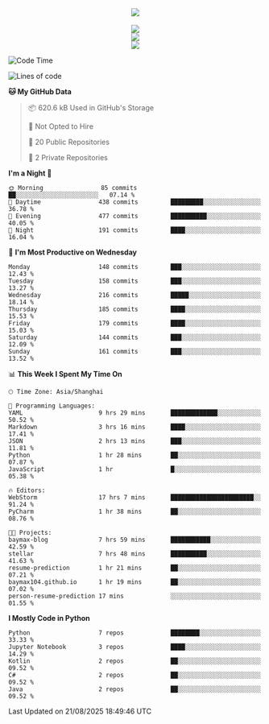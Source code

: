 <div align="center">
  <img src="https://readme-typing-svg.demolab.com?font=Zhi+Mang+Xing&size=40&pause=1000&color=000000&center=true&vCenter=true&lines=Baymax%E5%B0%8F%E6%8C%AF;Hello%20World"/><br/>
  <br/>
  <img src="https://skillicons.dev/icons?i=java,kotlin,python,c,cpp,html,css,javascript" /><br/>
  <img src="https://skillicons.dev/icons?i=spring,vue,pytorch,maven,gradle,mysql,sqlite,linux" /><br/>
  <img src="https://skillicons.dev/icons?i=idea,pycharm,webstorm,androidstudio,vscode,git,vim,md" /><br/>
</div>

<!--START_SECTION:waka-->
![Code Time](http://img.shields.io/badge/Code%20Time-1%2C283%20hrs%2030%20mins-blue)

![Lines of code](https://img.shields.io/badge/From%20Hello%20World%20I%27ve%20Written-6.1%20million%20lines%20of%20code-blue)

**🐱 My GitHub Data** 

> 📦 620.6 kB Used in GitHub's Storage 
 > 
> 🚫 Not Opted to Hire
 > 
> 📜 20 Public Repositories 
 > 
> 🔑 2 Private Repositories 
 > 
**I'm a Night 🦉** 

```text
🌞 Morning                85 commits          ██░░░░░░░░░░░░░░░░░░░░░░░   07.14 % 
🌆 Daytime                438 commits         █████████░░░░░░░░░░░░░░░░   36.78 % 
🌃 Evening                477 commits         ██████████░░░░░░░░░░░░░░░   40.05 % 
🌙 Night                  191 commits         ████░░░░░░░░░░░░░░░░░░░░░   16.04 % 
```
📅 **I'm Most Productive on Wednesday** 

```text
Monday                   148 commits         ███░░░░░░░░░░░░░░░░░░░░░░   12.43 % 
Tuesday                  158 commits         ███░░░░░░░░░░░░░░░░░░░░░░   13.27 % 
Wednesday                216 commits         █████░░░░░░░░░░░░░░░░░░░░   18.14 % 
Thursday                 185 commits         ████░░░░░░░░░░░░░░░░░░░░░   15.53 % 
Friday                   179 commits         ████░░░░░░░░░░░░░░░░░░░░░   15.03 % 
Saturday                 144 commits         ███░░░░░░░░░░░░░░░░░░░░░░   12.09 % 
Sunday                   161 commits         ███░░░░░░░░░░░░░░░░░░░░░░   13.52 % 
```


📊 **This Week I Spent My Time On** 

```text
🕑︎ Time Zone: Asia/Shanghai

💬 Programming Languages: 
YAML                     9 hrs 29 mins       █████████████░░░░░░░░░░░░   50.52 % 
Markdown                 3 hrs 16 mins       ████░░░░░░░░░░░░░░░░░░░░░   17.41 % 
JSON                     2 hrs 13 mins       ███░░░░░░░░░░░░░░░░░░░░░░   11.81 % 
Python                   1 hr 28 mins        ██░░░░░░░░░░░░░░░░░░░░░░░   07.87 % 
JavaScript               1 hr                █░░░░░░░░░░░░░░░░░░░░░░░░   05.38 % 

🔥 Editors: 
WebStorm                 17 hrs 7 mins       ███████████████████████░░   91.24 % 
PyCharm                  1 hr 38 mins        ██░░░░░░░░░░░░░░░░░░░░░░░   08.76 % 

🐱‍💻 Projects: 
baymax-blog              7 hrs 59 mins       ███████████░░░░░░░░░░░░░░   42.59 % 
stellar                  7 hrs 48 mins       ██████████░░░░░░░░░░░░░░░   41.63 % 
resume-prediction        1 hr 21 mins        ██░░░░░░░░░░░░░░░░░░░░░░░   07.21 % 
baymax104.github.io      1 hr 19 mins        ██░░░░░░░░░░░░░░░░░░░░░░░   07.02 % 
person-resume-prediction 17 mins             ░░░░░░░░░░░░░░░░░░░░░░░░░   01.55 % 
```

**I Mostly Code in Python** 

```text
Python                   7 repos             ████████░░░░░░░░░░░░░░░░░   33.33 % 
Jupyter Notebook         3 repos             ████░░░░░░░░░░░░░░░░░░░░░   14.29 % 
Kotlin                   2 repos             ██░░░░░░░░░░░░░░░░░░░░░░░   09.52 % 
C#                       2 repos             ██░░░░░░░░░░░░░░░░░░░░░░░   09.52 % 
Java                     2 repos             ██░░░░░░░░░░░░░░░░░░░░░░░   09.52 % 
```




 Last Updated on 21/08/2025 18:49:46 UTC
<!--END_SECTION:waka-->





